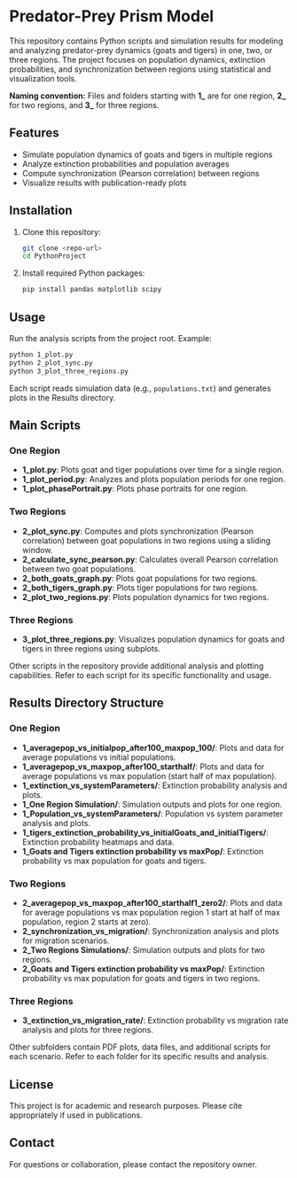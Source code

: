 # Predator-Prey Prism Model

This repository contains Python scripts and simulation results for modeling and analyzing predator-prey dynamics (goats and tigers) in one, two, or three regions. The project focuses on population dynamics, extinction probabilities, and synchronization between regions using statistical and visualization tools.

**Naming convention:** Files and folders starting with **1_** are for one region, **2_** for two regions, and **3_** for three regions.

## Features
- Simulate population dynamics of goats and tigers in multiple regions
- Analyze extinction probabilities and population averages
- Compute synchronization (Pearson correlation) between regions
- Visualize results with publication-ready plots

## Installation
1. Clone this repository:
   ```bash
   git clone <repo-url>
   cd PythonProject
   ```
2. Install required Python packages:
   ```bash
   pip install pandas matplotlib scipy
   ```

## Usage
Run the analysis scripts from the project root. Example:
```bash
python 1_plot.py
python 2_plot_sync.py
python 3_plot_three_regions.py
```

Each script reads simulation data (e.g., `populations.txt`) and generates plots in the Results directory.

## Main Scripts

### One Region
- **1_plot.py**: Plots goat and tiger populations over time for a single region.
- **1_plot_period.py**: Analyzes and plots population periods for one region.
- **1_plot_phasePortrait.py**: Plots phase portraits for one region.

### Two Regions
- **2_plot_sync.py**: Computes and plots synchronization (Pearson correlation) between goat populations in two regions using a sliding window.
- **2_calculate_sync_pearson.py**: Calculates overall Pearson correlation between two goat populations.
- **2_both_goats_graph.py**: Plots goat populations for two regions.
- **2_both_tigers_graph.py**: Plots tiger populations for two regions.
- **2_plot_two_regions.py**: Plots population dynamics for two regions.

### Three Regions
- **3_plot_three_regions.py**: Visualizes population dynamics for goats and tigers in three regions using subplots.

Other scripts in the repository provide additional analysis and plotting capabilities. Refer to each script for its specific functionality and usage.

## Results Directory Structure

### One Region
- **1_averagepop_vs_initialpop_after100_maxpop_100/**: Plots and data for average populations vs initial populations.
- **1_averagepop_vs_maxpop_after100_starthalf/**: Plots and data for average populations vs max population (start half of max population).
- **1_extinction_vs_systemParameters/**: Extinction probability analysis and plots.
- **1_One Region Simulation/**: Simulation outputs and plots for one region.
- **1_Population_vs_systemParameters/**: Population vs system parameter analysis and plots.
- **1_tigers_extinction_probability_vs_initialGoats_and_initialTigers/**: Extinction probability heatmaps and data.
- **1_Goats and Tigers extinction probability vs maxPop/**: Extinction probability vs max population for goats and tigers.

### Two Regions
- **2_averagepop_vs_maxpop_after100_starthalf1_zero2/**: Plots and data for average populations vs max population region 1 start at half of max population, region 2 starts at zero).
- **2_synchronization_vs_migration/**: Synchronization analysis and plots for migration scenarios.
- **2_Two Regions Simulations/**: Simulation outputs and plots for two regions.
- **2_Goats and Tigers extinction probability vs maxPop/**: Extinction probability vs max population for goats and tigers in two regions.

### Three Regions
- **3_extinction_vs_migration_rate/**: Extinction probability vs migration rate analysis and plots for three regions.

Other subfolders contain PDF plots, data files, and additional scripts for each scenario. Refer to each folder for its specific results and analysis.

## License
This project is for academic and research purposes. Please cite appropriately if used in publications.

## Contact
For questions or collaboration, please contact the repository owner.

